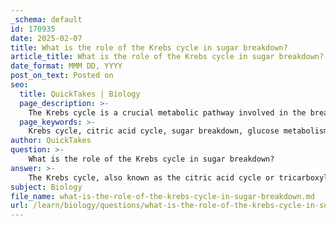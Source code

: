 ```yaml
---
_schema: default
id: 170935
date: 2025-02-07
title: What is the role of the Krebs cycle in sugar breakdown?
article_title: What is the role of the Krebs cycle in sugar breakdown?
date_format: MMM DD, YYYY
post_on_text: Posted on
seo:
  title: QuickTakes | Biology
  page_description: >-
    The Krebs cycle is a crucial metabolic pathway involved in the breakdown of sugars during cellular respiration, leading to energy production and the generation of key metabolic intermediates.
  page_keywords: >-
    Krebs cycle, citric acid cycle, sugar breakdown, glucose metabolism, pyruvate conversion, acetyl-CoA, energy production, NADH, FADH2, ATP, electron transport chain, metabolic intermediates, aerobic respiration, CO2 production, oxaloacetate regeneration
author: QuickTakes
question: >-
    What is the role of the Krebs cycle in sugar breakdown?
answer: >-
    The Krebs cycle, also known as the citric acid cycle or tricarboxylic acid (TCA) cycle, plays a crucial role in the breakdown of sugars, particularly glucose, during cellular respiration. This cycle occurs in the mitochondrial matrix and is a key component of aerobic respiration.\n\n### Role of the Krebs Cycle in Sugar Breakdown:\n\n1. **Conversion of Pyruvate to Acetyl-CoA**: Before entering the Krebs cycle, glucose is first broken down through glycolysis into two molecules of pyruvate. Each pyruvate is then converted into acetyl-CoA, which is the primary substrate for the Krebs cycle.\n\n2. **Energy Production**: The Krebs cycle is essential for energy production. For each turn of the cycle, one acetyl-CoA molecule is oxidized, leading to the production of:\n   - 3 NADH (nicotinamide adenine dinucleotide)\n   - 1 FADH2 (flavin adenine dinucleotide)\n   - 1 GTP (or ATP, depending on the cell type)\n   - 2 CO2 (carbon dioxide) molecules\n\n   Since one glucose molecule generates two acetyl-CoA molecules, the cycle effectively turns twice for each glucose molecule, doubling the output of these products.\n\n3. **Formation of Electron Carriers**: The NADH and FADH2 produced during the Krebs cycle are critical as they serve as electron carriers. These carriers transport high-energy electrons to the electron transport chain, where they are used to generate ATP through oxidative phosphorylation.\n\n4. **Intermediates for Metabolism**: The Krebs cycle also produces various intermediates that are vital for other metabolic pathways. These intermediates can be used for the synthesis of amino acids, fatty acids, and other essential biomolecules.\n\n5. **Regeneration of Oxaloacetate**: The cycle begins and ends with oxaloacetate, which combines with acetyl-CoA to form citrate. At the end of the cycle, oxaloacetate is regenerated, allowing the cycle to continue.\n\n### Summary of Products from One Turn of the Krebs Cycle:\n- **3 NADH**\n- **1 FADH2**\n- **1 GTP (or ATP)**\n- **2 CO2**\n\nIn conclusion, the Krebs cycle is a vital metabolic pathway that not only facilitates the breakdown of sugars but also plays a significant role in energy production and the synthesis of key metabolic intermediates. Its efficient functioning is essential for the overall metabolism of aerobic organisms.
subject: Biology
file_name: what-is-the-role-of-the-krebs-cycle-in-sugar-breakdown.md
url: /learn/biology/questions/what-is-the-role-of-the-krebs-cycle-in-sugar-breakdown
---
```


&nbsp;